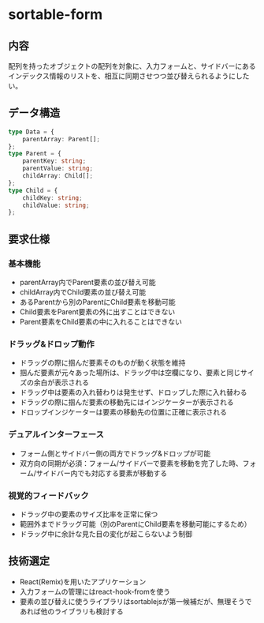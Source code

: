 # sortable-form

## 内容

配列を持ったオブジェクトの配列を対象に、入力フォームと、サイドバーにあるインデックス情報のリストを、相互に同期させつつ並び替えられるようにしたい。

## データ構造

```typescript
type Data = {
    parentArray: Parent[];
};
type Parent = {
    parentKey: string;
    parentValue: string;
    childArray: Child[];
};
type Child = {
    childKey: string;
    childValue: string;
};
```

## 要求仕様

### 基本機能

- parentArray内でParent要素の並び替え可能
- childArray内でChild要素の並び替え可能
- あるParentから別のParentにChild要素を移動可能
- Child要素をParent要素の外に出すことはできない
- Parent要素をChild要素の中に入れることはできない

### ドラッグ&ドロップ動作

- ドラッグの際に掴んだ要素そのものが動く状態を維持
- 掴んだ要素が元々あった場所は、ドラッグ中は空欄になり、要素と同じサイズの余白が表示される
- ドラッグ中は要素の入れ替わりは発生せず、ドロップした際に入れ替わる
- ドラッグの際に掴んだ要素の移動先にはインジケーターが表示される
- ドロップインジケーターは要素の移動先の位置に正確に表示される

### デュアルインターフェース

- フォーム側とサイドバー側の両方でドラッグ&ドロップが可能
- 双方向の同期が必須：フォーム/サイドバーで要素を移動を完了した時、フォーム/サイドバー内でも対応する要素が移動する

### 視覚的フィードバック

- ドラッグ中の要素のサイズ比率を正常に保つ
- 範囲外までドラッグ可能（別のParentにChild要素を移動可能にするため）
- ドラッグ中に余計な見た目の変化が起こらないよう制御

## 技術選定

- React(Remix)を用いたアプリケーション
- 入力フォームの管理にはreact-hook-fromを使う
- 要素の並び替えに使うライブラリはsortablejsが第一候補だが、無理そうであれば他のライブラリも検討する
